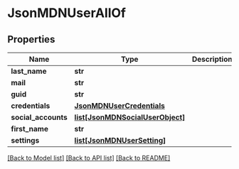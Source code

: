 # JsonMDNUserAllOf

## Properties
Name | Type | Description | Notes
------------ | ------------- | ------------- | -------------
**last_name** | **str** |  | [optional] 
**mail** | **str** |  | [optional] 
**guid** | **str** |  | [optional] 
**credentials** | [**JsonMDNUserCredentials**](JsonMDNUserCredentials.md) |  | [optional] 
**social_accounts** | [**list[JsonMDNSocialUserObject]**](JsonMDNSocialUserObject.md) |  | [optional] 
**first_name** | **str** |  | [optional] 
**settings** | [**list[JsonMDNUserSetting]**](JsonMDNUserSetting.md) |  | [optional] 

[[Back to Model list]](../README.md#documentation-for-models) [[Back to API list]](../README.md#documentation-for-api-endpoints) [[Back to README]](../README.md)


